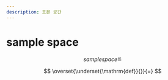 ```yaml
---
description: 표본 공간
---
```


# sample space



$$
sample  space≝
$$

$$
\overset{\underset{\mathrm{def}}{}}{=}
$$
